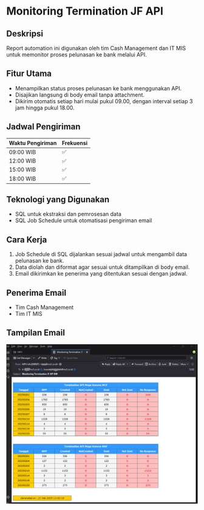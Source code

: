 # Monitoring Termination JF API

## Deskripsi  
Report automation ini digunakan oleh tim Cash Management dan IT MIS untuk memonitor proses pelunasan ke bank melalui API.

## Fitur Utama  
- Menampilkan status proses pelunasan ke bank menggunakan API.  
- Disajikan langsung di body email tanpa attachment.  
- Dikirim otomatis setiap hari mulai pukul 09.00, dengan interval setiap 3 jam hingga pukul 18.00.

## Jadwal Pengiriman  
| Waktu Pengiriman | Frekuensi |
|-----------------|-----------|
| 09:00 WIB      | ✅ |
| 12:00 WIB      | ✅ |
| 15:00 WIB      | ✅ |
| 18:00 WIB      | ✅ |

## Teknologi yang Digunakan  
- SQL untuk ekstraksi dan pemrosesan data  
- SQL Job Schedule untuk otomatisasi pengiriman email  

## Cara Kerja  
1. Job Schedule di SQL dijalankan sesuai jadwal untuk mengambil data pelunasan ke bank.  
2. Data diolah dan diformat agar sesuai untuk ditampilkan di body email.  
3. Email dikirimkan ke penerima yang ditentukan sesuai dengan jadwal.  

## Penerima Email  
- Tim Cash Management  
- Tim IT MIS

## Tampilan Email

 ![Deskripsi Gambar](Images/JFTERMINATIONEMAIL.png)
